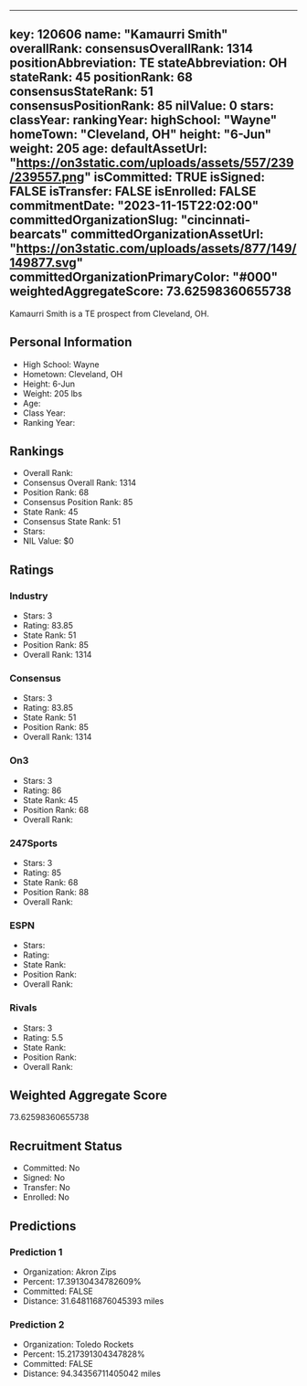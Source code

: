 ---
  key: 120606
  name: "Kamaurri Smith"
  overallRank: 
  consensusOverallRank: 1314
  positionAbbreviation: TE
  stateAbbreviation: OH
  stateRank: 45
  positionRank: 68
  consensusStateRank: 51
  consensusPositionRank: 85
  nilValue: 0
  stars: 
  classYear: 
  rankingYear: 
  highSchool: "Wayne"
  homeTown: "Cleveland, OH"
  height: "6-Jun"
  weight: 205
  age: 
  defaultAssetUrl: "https://on3static.com/uploads/assets/557/239/239557.png"
  isCommitted: TRUE
  isSigned: FALSE
  isTransfer: FALSE
  isEnrolled: FALSE
  commitmentDate: "2023-11-15T22:02:00"
  committedOrganizationSlug: "cincinnati-bearcats"
  committedOrganizationAssetUrl: "https://on3static.com/uploads/assets/877/149/149877.svg"
  committedOrganizationPrimaryColor: "#000"
  weightedAggregateScore: 73.62598360655738
  ---
  
  Kamaurri Smith is a TE prospect from Cleveland, OH.
  
  ## Personal Information
  - High School: Wayne
  - Hometown: Cleveland, OH
  - Height: 6-Jun
  - Weight: 205 lbs
  - Age: 
  - Class Year: 
  - Ranking Year: 
  
  ## Rankings
  - Overall Rank: 
  - Consensus Overall Rank: 1314
  - Position Rank: 68
  - Consensus Position Rank: 85
  - State Rank: 45
  - Consensus State Rank: 51
  - Stars: 
  - NIL Value: $0
  
  ## Ratings
  
  ### Industry
  - Stars: 3
  - Rating: 83.85
  - State Rank: 51
  - Position Rank: 85
  - Overall Rank: 1314
  
  ### Consensus
  - Stars: 3
  - Rating: 83.85
  - State Rank: 51
  - Position Rank: 85
  - Overall Rank: 1314
  
  ### On3
  - Stars: 3
  - Rating: 86
  - State Rank: 45
  - Position Rank: 68
  - Overall Rank: 
  
  ### 247Sports
  - Stars: 3
  - Rating: 85
  - State Rank: 68
  - Position Rank: 88
  - Overall Rank: 
  
  ### ESPN
  - Stars: 
  - Rating: 
  - State Rank: 
  - Position Rank: 
  - Overall Rank: 
  
  ### Rivals
  - Stars: 3
  - Rating: 5.5
  - State Rank: 
  - Position Rank: 
  - Overall Rank: 
  
  ## Weighted Aggregate Score
  73.62598360655738
  
  ## Recruitment Status
  - Committed: No
  - Signed: No
  - Transfer: No
  - Enrolled: No
  
  
  
  ## Predictions
  
  ### Prediction 1
  - Organization: Akron Zips
  - Percent: 17.39130434782609%
  - Committed: FALSE
  - Distance: 31.648116876045393 miles
  
  ### Prediction 2
  - Organization: Toledo Rockets
  - Percent: 15.217391304347828%
  - Committed: FALSE
  - Distance: 94.34356711405042 miles
  
